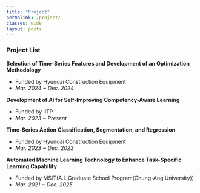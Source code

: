 ```yaml
---
title: "Project"
permalink: /project/
classes: wide  
layout: posts
---
```


### Project List
**Selection of Time-Series Features and Development of an Optimization Methodology<br>**
- Funded by Hyundai Construction Equipment<br>
- *Mar. 2024 ~ Dec. 2024<br>*

**Development of AI for Self-Improving Competency-Aware Learning<br>**
- Funded by IITP<br>
- *Mar. 2023 ~ Present<br>*

**Time-Series Action Classification, Segmentation, and Regression<br>**
- Funded by Hyundai Construction Equipment<br>
- *Mar. 2023 ~ Dec. 2023<br>*

**Automated Machine Learning Technology to Enhance Task-Specific Learning Capability<br>**
- Funded by MSIT(A.I. Graduate School Program(Chung-Ang University))<br>
- *Mar. 2021 ~ Dec. 2025<br>*




